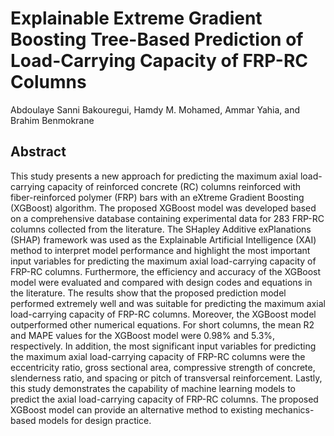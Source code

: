 # Explainable Extreme Gradient Boosting Tree-Based Prediction of Load-Carrying Capacity of FRP-RC Columns
Abdoulaye Sanni Bakouregui, Hamdy M. Mohamed, Ammar Yahia, and Brahim Benmokrane

## Abstract
This study presents a new approach for predicting the maximum axial load-carrying capacity of reinforced concrete (RC) columns reinforced with fiber-reinforced polymer (FRP) bars with an eXtreme Gradient Boosting (XGBoost) algorithm. The proposed XGBoost model was developed based on a comprehensive database containing experimental data for 283 FRP-RC columns collected from the literature. The SHapley Additive exPlanations (SHAP) framework was used as the Explainable Artificial Intelligence (XAI) method to interpret model performance and highlight the most important input variables for predicting the maximum axial load-carrying capacity of FRP-RC columns. Furthermore, the efficiency and accuracy of the XGBoost model were evaluated and compared with design codes and equations in the literature. The results show that the proposed prediction model performed extremely well and was suitable for predicting the maximum axial load-carrying capacity of FRP-RC columns. Moreover, the XGBoost model outperformed other numerical equations. For short columns, the mean R2 and MAPE values for the XGBoost model were 0.98% and 5.3%, respectively. In addition, the most significant input variables for predicting the maximum axial load-carrying capacity of FRP-RC columns were the eccentricity ratio, gross sectional area, compressive strength of concrete, slenderness ratio, and spacing or pitch of transversal reinforcement. Lastly, this study demonstrates the capability of machine learning models to predict the axial load-carrying capacity of FRP-RC columns. The proposed XGBoost model can provide an alternative method to existing mechanics-based models for design practice. 
